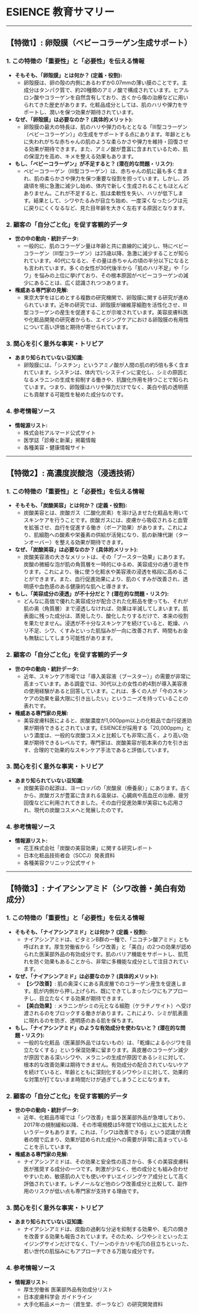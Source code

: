 # ESIENCE 教育サマリー

---

## **【特徴1】: 卵殻膜（ベビーコラーゲン生成サポート）**

### **1. この特徴の「重要性」と「必要性」を伝える情報**
*   **そもそも、「卵殻膜」とは何か？ (定義・役割):**
    *   卵殻膜は、卵の殻の内側にあるわずか0.07mmの薄い膜のことです。主成分はタンパク質で、約20種類のアミノ酸で構成されています。ヒアルロン酸やコラーゲンを自然含有しており、古くから傷の治療などに用いられてきた歴史があります。化粧品成分としては、肌のハリや弾力をサポートし、潤いを保つ効果が期待されています。
*   **なぜ、「卵殻膜」は必要なのか？ (具体的メリット):**
    *   卵殻膜の最大の特長は、肌のハリや弾力のもととなる「III型コラーゲン（ベビーコラーゲン）」の生成をサポートする点にあります。年齢とともに失われがちな赤ちゃんの肌のような柔らかさや弾力を維持・回復させる効果が期待できます。また、アミノ酸が豊富に含まれているため、肌の保湿力を高め、キメを整える効果もあります。
*   **もし、「ベビーコラーゲン」が不足すると？ (潜在的な問題・リスク):**
    *   ベビーコラーゲン（III型コラーゲン）は、赤ちゃんの肌に最も多く含まれ、肌の柔らかさや弾力を保つ重要な役割を担っています。しかし、25歳頃を境に急激に減少し始め、体内で新しく生成されることもほとんどありません。これが不足すると、肌は柔軟性を失い、ハリが低下します。結果として、シワやたるみが目立ち始め、一度深くなったシワは元に戻りにくくなるなど、見た目年齢を大きく左右する原因となります。

### **2. 顧客の「自分ごと化」を促す客観的データ**
*   **世の中の動向・統計データ:**
    *   一般的に、肌のコラーゲン量は年齢と共に直線的に減少し、特にベビーコラーゲン（III型コラーゲン）は25歳以降、急激に減少することが知られています。40代になると、その量は赤ちゃんの頃の半分以下になるとも言われています。多くの女性が30代後半から「肌のハリ不足」や「シワ」を悩みの上位に挙げており、その根本原因がベビーコラーゲンの減少にあることは、広く認識されつつあります。
*   **権威ある専門家の見解:**
    *   東京大学をはじめとする複数の研究機関で、卵殻膜に関する研究が進められています。近年の研究では、卵殻膜が線維芽細胞を活性化させ、III型コラーゲンの産生を促進することが示唆されています。美容皮膚科医や化粧品開発の研究者からも、エイジングケアにおける卵殻膜の有用性について高い評価と期待が寄せられています。

### **3. 関心を引く意外な事実・トリビア**
*   **あまり知られていない豆知識:**
    *   卵殻膜には、「シスチン」というアミノ酸が人間の肌の約5倍も多く含まれています。シスチンは、体内でL-システインに変化し、シミの原因となるメラニンの生成を抑制する働きや、抗酸化作用を持つことで知られています。つまり、卵殻膜はハリや弾力だけでなく、美白や肌の透明感にも貢献する可能性を秘めた成分なのです。

### **4. 参考情報ソース**
*   **情報源リスト:**
    *   株式会社アルマード公式サイト
    *   医学誌「診療と新薬」掲載情報
    *   各種美容・健康情報サイト

---

## **【特徴2】: 高濃度炭酸泡（浸透技術）**

### **1. この特徴の「重要性」と「必要性」を伝える情報**
*   **そもそも、「炭酸美容」とは何か？ (定義・役割):**
    *   炭酸美容とは、炭酸ガス（二酸化炭素）を溶け込ませた化粧品を用いてスキンケアを行うことです。炭酸ガスには、皮膚から吸収されると血管を拡張させ、血行を促進する働き（ボーア効果）があります。これにより、肌細胞への酸素や栄養素の供給が活発になり、肌の新陳代謝（ターンオーバー）を整える効果が期待できます。
*   **なぜ、「炭酸美容」は必要なのか？ (具体的メリット):**
    *   炭酸美容液の大きなメリットは、その「ブースター効果」にあります。炭酸の微細な泡が肌の角質層を一時的にゆるめ、美容成分の通り道を作ります。これにより、後に使う化粧水や美容液の浸透を格段に高めることができます。また、血行促進効果により、肌のくすみが改善され、透明感や血色感のある健康的な肌へと導きます。
*   **もし、「美容成分の浸透」が不十分だと？ (潜在的な問題・リスク):**
    *   どんなに高価で優れた美容成分が配合された化粧品を使っても、それが肌の奥（角質層）まで浸透しなければ、効果は半減してしまいます。肌表面に残った成分は、蒸発したり、酸化したりするだけで、本来の役割を果たせません。浸透が不十分なスキンケアを続けていると、乾燥、ハリ不足、シワ、くすみといった肌悩みが一向に改善されず、時間もお金も無駄にしてしまう可能性があります。

### **2. 顧客の「自分ごと化」を促す客観的データ**
*   **世の中の動向・統計データ:**
    *   近年、スキンケア市場では「導入美容液（ブースター）」の需要が非常に高まっています。ある調査では、30代以上の女性の約4割が導入美容液の使用経験があると回答しています。これは、多くの人が「今のスキンケアの効果を最大限に引き出したい」というニーズを持っていることの表れです。
*   **権威ある専門家の見解:**
    *   美容皮膚科医によると、炭酸濃度が1,000ppm以上の化粧品で血行促進効果が期待できるとされています。ESIENCEが採用する「20,000ppm」という濃度は、一般的な炭酸コスメと比較しても非常に高く、より高い効果が期待できるレベルです。専門家は、炭酸美容が肌本来の力を引き出す、合理的で効果的なスキンケア手法であると評価しています。

### **3. 関心を引く意外な事実・トリビア**
*   **あまり知られていない豆知識:**
    *   炭酸美容の起源は、ヨーロッパの「炭酸泉（療養泉）」にあります。古くから、炭酸ガスが豊富に含まれる温泉は、心臓病や高血圧の治療、疲労回復などに利用されてきました。その血行促進効果が美容にも応用され、現代の炭酸コスメへと発展したのです。

### **4. 参考情報ソース**
*   **情報源リスト:**
    *   花王株式会社「炭酸の美容効果」に関する研究レポート
    *   日本化粧品技術者会（SCCJ）発表資料
    *   各種美容クリニック公式サイト

---

## **【特徴3】: ナイアシンアミド（シワ改善・美白有効成分）**

### **1. この特徴の「重要性」と「必要性」を伝える情報**
*   **そもそも、「ナイアシンアミド」とは何か？ (定義・役割):**
    *   ナイアシンアミドは、ビタミンB群の一種で、「ニコチン酸アミド」とも呼ばれます。厚生労働省から「シワ改善」と「美白」の2つの効果が認められた医薬部外品の有効成分です。肌のバリア機能をサポートし、肌荒れを防ぐ効果もあることから、非常に多機能な成分として注目されています。
*   **なぜ、「ナイアシンアミド」は必要なのか？ (具体的メリット):**
    *   **【シワ改善】**: 肌の奥深くにある真皮層でのコラーゲン産生を促進します。肌が内側から押し上げられ、既にできてしまったシワにもアプローチし、目立たなくする効果が期待できます。
    *   **【美白効果】**: メラニンがシミの元となる細胞（ケラチノサイト）へ受け渡されるのをブロックする働きがあります。これにより、シミが肌表面に現れるのを防ぎ、透明感のある肌を保ちます。
*   **もし、「ナイアシンアミド」のような有効成分を使わないと？ (潜在的な問題・リスク):**
    *   一般的な化粧品（医薬部外品ではないもの）は、「乾燥による小ジワを目立たなくする」という保湿効果に留まります。真皮層のコラーゲン減少が原因である深いシワや、メラニンの生成が原因であるシミに対して、根本的な改善効果は期待できません。有効成分の配合されていないケアを続けていると、年齢とともに深刻化するシワやシミに対して、効果的な対策が打てないまま時間だけが過ぎてしまうことになります。

### **2. 顧客の「自分ごと化」を促す客観的データ**
*   **世の中の動向・統計データ:**
    *   近年、化粧品市場では「シワ改善」を謳う医薬部外品が急増しており、2017年の規制緩和以降、その市場規模は5年間で10倍以上に拡大したというデータもあります。これは、「シワは改善できる」という認識が消費者の間で広まり、効果が認められた成分への需要が非常に高まっていることを示しています。
*   **権威ある専門家の見解:**
    *   ナイアシンアミドは、その効果と安全性の高さから、多くの美容皮膚科医が推奨する成分の一つです。刺激が少なく、他の成分とも組み合わせやすいため、敏感肌の人でも使いやすいエイジングケア成分として高く評価されています。レチノールなど他のシワ改善成分と比較して、副作用のリスクが低い点も専門家が支持する理由です。

### **3. 関心を引く意外な事実・トリビア**
*   **あまり知られていない豆知識:**
    *   ナイアシンアミドは、皮脂の過剰な分泌を抑制する効果や、毛穴の開きを改善する効果も報告されています。そのため、シワやシミといったエイジングサインだけでなく、Tゾーンのテカリや毛穴の目立ちといった、若い世代の肌悩みにもアプローチできる万能な成分です。

### **4. 参考情報ソース**
*   **情報源リスト:**
    *   厚生労働省 医薬部外品有効成分リスト
    *   日本皮膚科学会 ガイドライン
    *   大手化粧品メーカー（資生堂、ポーラなど）の研究開発資料
